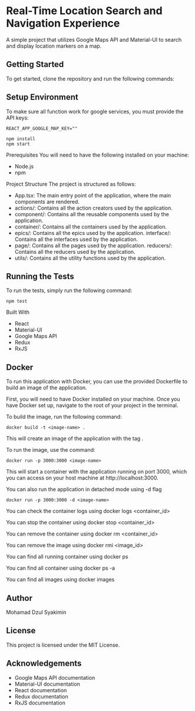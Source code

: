 # Real-Time Location Search and Navigation Experience
A simple project that utilizes Google Maps API and Material-UI to search and display location markers on a map.

## Getting Started
To get started, clone the repository and run the following commands:

## Setup Environment
To make sure all function work for google services, you must provide the API keys:
```
REACT_APP_GOOGLE_MAP_KEY=""
```

```
npm install
npm start
```
Prerequisites
You will need to have the following installed on your machine:

- Node.js
- npm
  
Project Structure
The project is structured as follows:

- App.tsx: The main entry point of the application, where the main components are rendered.
- actions/: Contains all the action creators used by the application.
- component/: Contains all the reusable components used by the application.
- container/: Contains all the containers used by the application.
- epics/: Contains all the epics used by the application.
interface/: Contains all the interfaces used by the application.
- page/: Contains all the pages used by the application.
reducers/: Contains all the reducers used by the application.
- utils/: Contains all the utility functions used by the application.

## Running the Tests
To run the tests, simply run the following command:

```
npm test
```
Built With
- React
- Material-UI
- Google Maps API
- Redux
- RxJS

## Docker
To run this application with Docker, you can use the provided Dockerfile to build an image of the application.

First, you will need to have Docker installed on your machine. Once you have Docker set up, navigate to the root of your project in the terminal.

To build the image, run the following command:

```
docker build -t <image-name> .
```
This will create an image of the application with the tag <image-name>.

To run the image, use the command:
```
docker run -p 3000:3000 <image-name>
```

This will start a container with the application running on port 3000, which you can access on your host machine at http://localhost:3000.

You can also run the application in detached mode using -d flag

```
docker run -p 3000:3000 -d <image-name>
```
You can check the container logs using docker logs <container_id>

You can stop the container using docker stop <container_id>

You can remove the container using docker rm <container_id>

You can remove the image using docker rmi <image_id>

You can find all running container using docker ps

You can find all container using docker ps -a

You can find all images using docker images

## Author
Mohamad Dzul Syakimin

## License
This project is licensed under the MIT License.

## Acknowledgements
- Google Maps API documentation
- Material-UI documentation
- React documentation
- Redux documentation
- RxJS documentation